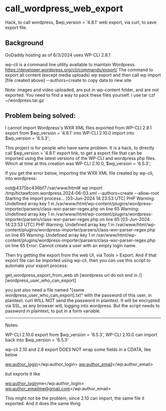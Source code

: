 # call_wordpress_web_export
Hack, to call wordpress, $wp_version = '4.8.1' web export, via curl, to save export file.

## Background
GoDaddy hosting as of 6/3/2024 uses WP-CLI 2.8.1

wp-cli is a command line utility available to maintain Wordpress.
  https://developer.wordpress.org/cli/commands/export/
The command to export all content (except media uploads)
  wp export
and then call
  wp import [file created above] --authors=create
to copy data to new site

Note: images and video uploaded, are put in wp-content folder, and are not exported.
You need to find a way to pack these files yourself.  I use
  tar czf ~/wordpress.tar.gz


## Problem being solved:
I cannot import Wordpress's WXR XML files exported from
  WP-CLI 2.8.1 export from $wp_version = '4.8.1' 
into 
  WP-CLI 2.10.0 import into $wp_version = '6.5.3';

This project is for people who have same problem.  It is a hack, to
directly call $wp_version = '4.8.1' export link, to get a export file
that can be imported using the latest versions of the WP-CLI and wordpress
php files.  Which at time at this creation was WP-CLI 2.10.0, $wp_version = '6.5.3';

If you get the error below, importing the WXR XML file created by wp-cli, into wordpress:

oot@4375bc436bf7:/var/www/html# wp import /tmp/tictawfcom.wordpress.2024-06-03.xml --authors=create --allow-root
Starting the import process...
[03-Jun-2024 14:23:53 UTC] PHP Warning:  Undefined array key 1 in /var/www/html/wp-content/plugins/wordpress-importer/parsers/class-wxr-parser-regex.php on line 65
Warning: Undefined array key 1 in /var/www/html/wp-content/plugins/wordpress-importer/parsers/class-wxr-parser-regex.php on line 65
[03-Jun-2024 14:23:53 UTC] PHP Warning:  Undefined array key 1 in /var/www/html/wp-content/plugins/wordpress-importer/parsers/class-wxr-parser-regex.php on line 65
Warning: Undefined array key 1 in /var/www/html/wp-content/plugins/wordpress-importer/parsers/class-wxr-parser-regex.php on line 65
Error: Cannot create a user with an empty login name.

Then try getting the export from the web UI, via Tools > Export.  And if that export file can be
imported using wp-cli, then you can use this script to automate your export process:

  get_wordpress_export_from_web.sh [wordpress url do not end in /] [wordpress_user_who_can_export]

you just also need a file named "[same wordpress_user_who_can_export].txt" with the password of this user, in plaintext.
curl WILL NOT send the password in plaintext.  It will be encrypted via SSL, as any browser will,
logging into wordpress.  But the script needs to password in plaintext, to put in a form variable.

---------------
Notes:

WP-CLI 2.10.0 export from $wp_version = '6.5.3', WP-CLI 2.10.0 can import back into $wp_version = '6.5.3'

wp-cli 2.10 and 2.8 export DOES NOT wrap some fields in a CDATA, like below

   <wp:author_login><![CDATA[me@gmail.com]]></wp:author_login>
   <wp:author_email><![CDATA[me@gmail.com]]></wp:author_email>

but exports it like

  <wp:author_login>me</wp:author_login>
  <wp:author_email>me@gmail.com</wp:author_email>

This might not be the problem, since 2.10 can import, the same file it exported.  And it does the same thing

